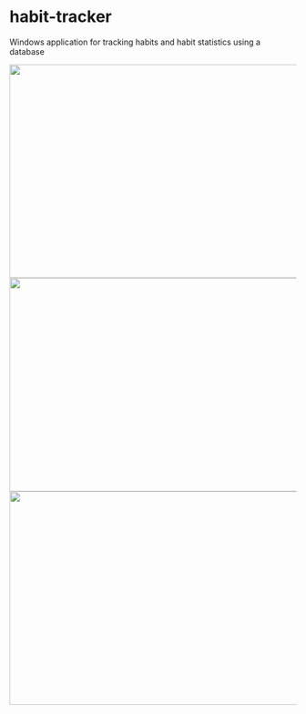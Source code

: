 # habit-tracker
Windows application for tracking habits and habit statistics using a database

<img src="https://user-images.githubusercontent.com/124603044/217114884-710c7b28-b3f8-478c-befc-f09369d1eef1.png" width="600" height="375">

<img src="https://user-images.githubusercontent.com/124603044/217115000-3ec78e7c-d87d-44b9-b42e-4980747c29f1.png" width="600" height="375">

<img src="https://user-images.githubusercontent.com/124603044/217115089-feee7ef3-d1ba-4cff-8e88-429cf3bd69c2.png" width="600" height="375">
